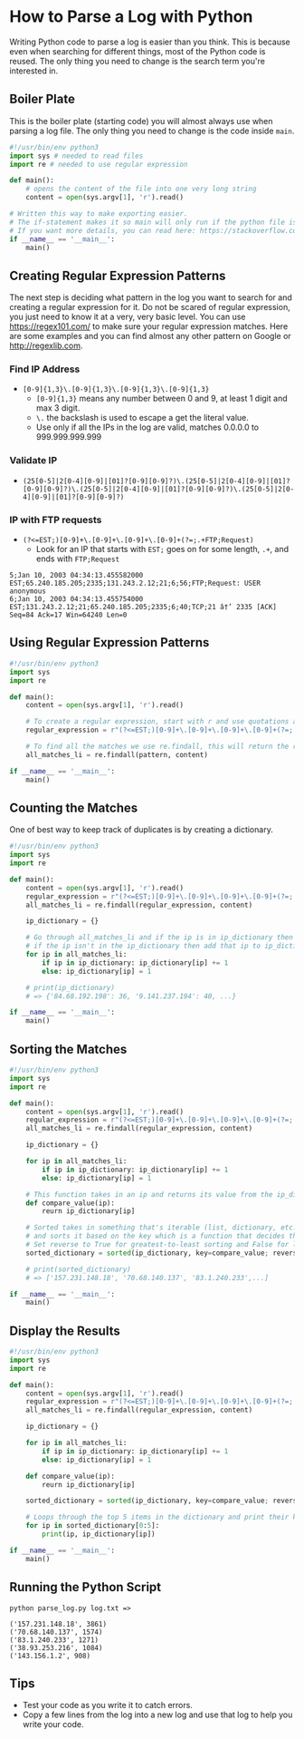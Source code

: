 # How to Parse a Log with Python
Writing Python code to parse a log is easier than you think. This is because even when searching for different things, most of the Python code is reused. The only thing you need to change is the search term you're interested in.

## Boiler Plate
This is the boiler plate (starting code) you will almost always use when parsing a log file. The only thing you need to change is the code inside `main`.
```py
#!/usr/bin/env python3
import sys # needed to read files
import re # needed to use regular expression

def main():
    # opens the content of the file into one very long string
    content = open(sys.argv[1], 'r').read()

# Written this way to make exporting easier. 
# The if-statement makes it so main will only run if the python file is ran directly. 
# If you want more details, you can read here: https://stackoverflow.com/questions/419163/what-does-if-name-main-do
if __name__ == '__main__':
    main()
```

## Creating Regular Expression Patterns
The next step is deciding what pattern in the log you want to search for and creating a regular expression for it. Do not be scared of regular expression, you just need to know it at a very, very basic level. You can use https://regex101.com/ to make sure your regular expression matches. Here are some examples and you can find almost any other pattern on Google or http://regexlib.com.

### Find IP Address
* `[0-9]{1,3}\.[0-9]{1,3}\.[0-9]{1,3}\.[0-9]{1,3}`  
    * `[0-9]{1,3}` means any number between 0 and 9, at least 1 digit and max 3 digit.
    * `\.` the backslash is used to escape a get the literal value.
    * Use only if all the IPs in the log are valid, matches 0.0.0.0 to 999.999.999.999

### Validate IP
* `(25[0-5]|2[0-4][0-9]|[01]?[0-9][0-9]?)\.(25[0-5]|2[0-4][0-9]|[01]?[0-9][0-9]?)\.(25[0-5]|2[0-4][0-9]|[01]?[0-9][0-9]?)\.(25[0-5]|2[0-4][0-9]|[01]?[0-9][0-9]?)`

### IP with FTP requests
* `(?<=EST;)[0-9]+\.[0-9]+\.[0-9]+\.[0-9]+(?=;.+FTP;Request)`
    * Look for an IP that starts with `EST;` goes on for some length, `.+`, and ends with `FTP;Request`
```
5;Jan 10, 2003 04:34:13.455582000 EST;65.240.185.205;2335;131.243.2.12;21;6;56;FTP;Request: USER anonymous
6;Jan 10, 2003 04:34:13.455754000 EST;131.243.2.12;21;65.240.185.205;2335;6;40;TCP;21 â†’ 2335 [ACK] Seq=84 Ack=17 Win=64240 Len=0
```

## Using Regular Expression Patterns
```py
#!/usr/bin/env python3
import sys
import re

def main():
    content = open(sys.argv[1], 'r').read()

    # To create a regular expression, start with r and use quotations around the regular expression pattern.
    regular_expression = r"(?<=EST;)[0-9]+\.[0-9]+\.[0-9]+\.[0-9]+(?=;.+FTP;Request)"

    # To find all the matches we use re.findall, this will return the result in a list.
    all_matches_li = re.findall(pattern, content)

if __name__ == '__main__':
    main()
```

## Counting the Matches
One of best way to keep track of duplicates is by creating a dictionary.
```py
#!/usr/bin/env python3
import sys
import re

def main():
    content = open(sys.argv[1], 'r').read()
    regular_expression = r"(?<=EST;)[0-9]+\.[0-9]+\.[0-9]+\.[0-9]+(?=;.+FTP;Request)"
    all_matches_li = re.findall(regular_expression, content)

    ip_dictionary = {}

    # Go through all_matches_li and if the ip is in ip_dictionary then increase the current value by 1, 
    # if the ip isn't in the ip_dictionary then add that ip to ip_dictionary set its value to 1.
    for ip in all_matches_li:
        if ip in ip_dictionary: ip_dictionary[ip] += 1
        else: ip_dictionary[ip] = 1

    # print(ip_dictionary) 
    # => {'84.68.192.198': 36, '9.141.237.194': 40, ...}

if __name__ == '__main__':
    main()
```
## Sorting the Matches
```py 
#!/usr/bin/env python3
import sys
import re

def main():
    content = open(sys.argv[1], 'r').read()
    regular_expression = r"(?<=EST;)[0-9]+\.[0-9]+\.[0-9]+\.[0-9]+(?=;.+FTP;Request)"
    all_matches_li = re.findall(regular_expression, content)

    ip_dictionary = {}

    for ip in all_matches_li:
        if ip in ip_dictionary: ip_dictionary[ip] += 1
        else: ip_dictionary[ip] = 1

    # This function takes in an ip and returns its value from the ip_dictionary.
    def compare_value(ip):
        reurn ip_dictionary[ip]

    # Sorted takes in something that's iterable (list, dictionary, etc.)
    # and sorts it based on the key which is a function that decides the sorting order.
    # Set reverse to True for greatest-to-least sorting and False for least-to-greatest sorting
    sorted_dictionary = sorted(ip_dictionary, key=compare_value; reverse=True)

    # print(sorted_dictionary)
    # => ['157.231.148.18', '70.68.140.137', '83.1.240.233',...]

if __name__ == '__main__':
    main()
```
## Display the Results 
```py 
#!/usr/bin/env python3
import sys
import re

def main():
    content = open(sys.argv[1], 'r').read()
    regular_expression = r"(?<=EST;)[0-9]+\.[0-9]+\.[0-9]+\.[0-9]+(?=;.+FTP;Request)"
    all_matches_li = re.findall(regular_expression, content)

    ip_dictionary = {}

    for ip in all_matches_li:
        if ip in ip_dictionary: ip_dictionary[ip] += 1
        else: ip_dictionary[ip] = 1

    def compare_value(ip):
        reurn ip_dictionary[ip]

    sorted_dictionary = sorted(ip_dictionary, key=compare_value; reverse=True)

    # Loops through the top 5 items in the dictionary and print their key and value.
    for ip in sorted_dictionary[0:5]:
        print(ip, ip_dictionary[ip])

if __name__ == '__main__':
    main()
```

## Running the Python Script
```
python parse_log.py log.txt =>

('157.231.148.18', 3861)
('70.68.140.137', 1574)
('83.1.240.233', 1271)
('38.93.253.216', 1084)
('143.156.1.2', 908)
```

## Tips
* Test your code as you write it to catch errors.
* Copy a few lines from the log into a new log and use that log to help you write your code.